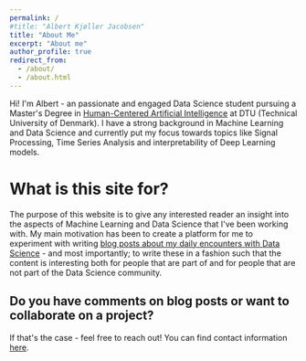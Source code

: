 ```yaml
---
permalink: /
#title: "Albert Kjøller Jacobsen"
title: "About Me"
excerpt: "About me"
author_profile: true
redirect_from: 
  - /about/
  - /about.html
---
```


Hi! I'm Albert - an passionate and engaged Data Science student pursuing a Master's Degree in [Human-Centered Artificial Intelligence](https://www.dtu.dk/english/education/graduate/msc-programmes/Human-Centered-Artificial-Intelligence) at DTU (Technical University of Denmark). I have a strong background in Machine Learning and Data Science and currently put my focus towards topics like Signal Processing, Time Series Analysis and interpretability of Deep Learning models.

 <!-- I have a Bachelor's Degree in [Articifial Intelligence and Data](https://www.dtu.dk/english/education/undergraduate/undergraduate-programmes-in-danish/bsc-eng-programmes/artificial-intelligence-and-data).  -->

What is this site for? 
======

The purpose of this website is to give any interested reader an insight into the aspects of Machine Learning and Data Science that I've been working with. My main motivation has been to create a platform for me to experiment with writing [blog posts about my daily encounters with Data Science](https://albertkjoller.github.io/posts) - and most importantly; to write these in a fashion such that the content is interesting both for people that are part of and for people that are not part of the Data Science community. 

Do you have comments on blog posts or want to collaborate on a project?
------

<!-- **Want to collaborate?** -->

If that's the case - feel free to reach out! You can find contact information [here](https://albertkjoller.github.io/contact).
